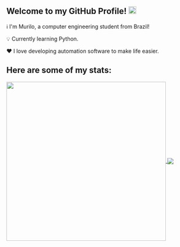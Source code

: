<h2>Welcome to my GitHub Profile! <img src='https://i.pinimg.com/originals/17/07/46/17074670b1d2d663fe3521a03f40c37c.gif' width=20px></img></h2>

ℹ️ I'm Murilo, a computer engineering student from Brazil!

💡  Currently learning Python.

❤️ I love developing automation software to make life easier.

<h2> Here are some of my stats: </h2>

<a href="https://github.com/murilo-weyne/github-readme-stats">
  <img align="center" src="https://github-readme-stats.vercel.app/api?username=MuriloWeyne&show_icons=true&theme=tokyonight" width=415px/>
</a>

<a href="https://github.com/murilo-weyne/github-readme-stats">
  <img align="center" src="https://github-readme-stats.vercel.app/api/top-langs/?username=MuriloWeyne&theme=tokyonight&layout=compact"/>
</a>
